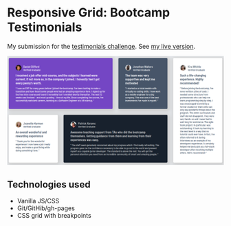 # Responsive Grid: Bootcamp Testimonials

My submission for the [testimonials challenge](https://www.frontendmentor.io/challenges/testimonials-grid-section-Nnw6J7Un7). See [my live version](https://gdc-fcc.github.io/fem/testimonials-grid/).

![](https://github.com/gdc-fcc/fem/blob/main/testimonials-grid/images/screenshot.png)

## Technologies used

- Vanilla JS/CSS
- Git/GitHib/gh-pages
- CSS grid with breakpoints
